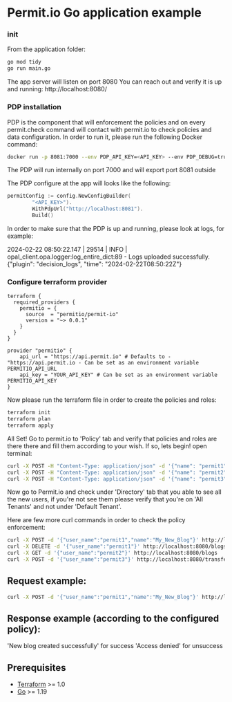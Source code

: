 # Permit.io Go application example

### init

From the application folder:

```sh
go mod tidy
go run main.go
```

The app server will listen on port 8080
You can reach out and verify it is up and running: http://localhost:8080/

### PDP installation
PDP is the component that will enforcement the policies and on every permit.check command will contact with permit.io to check policies and data configuration.
In order to run it, please run the following Docker command:

```sh
docker run -p 8081:7000 --env PDP_API_KEY=<API_KEY> --env PDP_DEBUG=true permitio/pdp-v2:latest
```
The PDP will run internally on port 7000 and will export port 8081 outside

The PDP configure at the app will looks like the following:

```go
permitConfig := config.NewConfigBuilder(
		"<API_KEY>").
		WithPdpUrl("http://localhost:8081").
		Build()
```
In order to make sure that the PDP is up and running, please look at logs, for example:

2024-02-22 08:50:22.147 | 29514 | INFO     | opal_client.opa.logger:log_entire_dict:89 - Logs uploaded successfully. {"plugin": "decision_logs", "time": "2024-02-22T08:50:22Z"}

### Configure terraform provider
```hcl
terraform {
  required_providers {
    permitio = {
      source  = "permitio/permit-io"
      version = "~> 0.0.1"
    }
  }
}

provider "permitio" {
    api_url = "https://api.permit.io" # Defaults to - "https://api.permit.io - Can be set as an environment variable PERMITIO_API_URL
    api_key = "YOUR_API_KEY" # Can be set as an environment variable PERMITIO_API_KEY
}
```

Now please run the terraform file in order to create the policies and roles:

```sh
terraform init
terraform plan
terraform apply
```

All Set! Go to permit.io to 'Policy' tab and verify that policies and roles are there there and fill them according to your wish.
If so, lets begin! open terminal:

```sh
curl -X POST -H "Content-Type: application/json" -d '{"name": "permit1"}' http://localhost:8080/signup
curl -X POST -H "Content-Type: application/json" -d '{"name": "permit2"}' http://localhost:8080/signup
curl -X POST -H "Content-Type: application/json" -d '{"name": "permit3"}' http://localhost:8080/signup
```
Now go to Permit.io and check under 'Directory' tab that you able to see all the new users, if you're not see them please verify that you're on 'All Tenants' and not under 'Default Tenant'.

Here are few more curl commands in order to check the policy enforcement:

```sh
curl -X POST -d '{"user_name":"permit1","name":"My_New_Blog"}' http://localhost:8080/blogs
curl -X DELETE -d '{"user_name":"permit1"}' http://localhost:8080/blogs/permit_blog1
curl -X GET -d '{"user_name":"permit2"}' http://localhost:8080/blogs
curl -X POST -d '{"user_name":"permit3"}' http://localhost:8080/transfer_payment_for_blog
```

## Request example:
```sh
curl -X POST -d '{"user_name":"permit1","name":"My_New_Blog"}' http://localhost:8080/blogs
```
## Response example (according to the configured policy):
'New blog created successfully' for success
'Access denied' for unsuccess

##  Prerequisites

- [Terraform](https://developer.hashicorp.com/terraform/downloads) >= 1.0
- [Go](https://golang.org/doc/install) >= 1.19


